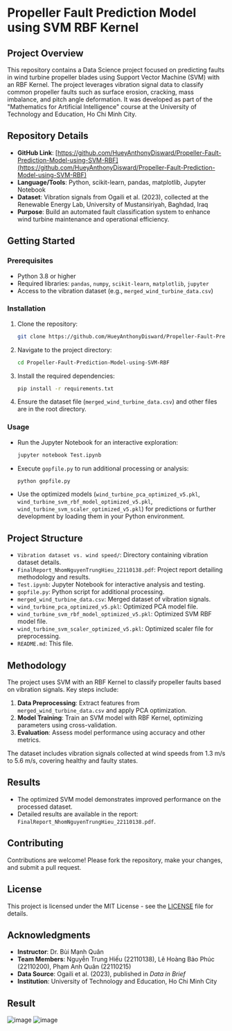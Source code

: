 # Propeller Fault Prediction Model using SVM RBF Kernel

## Project Overview
This repository contains a Data Science project focused on predicting faults in wind turbine propeller blades using Support Vector Machine (SVM) with an RBF Kernel. The project leverages vibration signal data to classify common propeller faults such as surface erosion, cracking, mass imbalance, and pitch angle deformation. It was developed as part of the "Mathematics for Artificial Intelligence" course at the University of Technology and Education, Ho Chi Minh City.

## Repository Details
- **GitHub Link**: [https://github.com/HueyAnthonyDisward/Propeller-Fault-Prediction-Model-using-SVM-RBF](https://github.com/HueyAnthonyDisward/Propeller-Fault-Prediction-Model-using-SVM-RBF)
- **Language/Tools**: Python, scikit-learn, pandas, matplotlib, Jupyter Notebook
- **Dataset**: Vibration signals from Ogaili et al. (2023), collected at the Renewable Energy Lab, University of Mustansiriyah, Baghdad, Iraq
- **Purpose**: Build an automated fault classification system to enhance wind turbine maintenance and operational efficiency.

## Getting Started

### Prerequisites
- Python 3.8 or higher
- Required libraries: `pandas`, `numpy`, `scikit-learn`, `matplotlib`, `jupyter`
- Access to the vibration dataset (e.g., `merged_wind_turbine_data.csv`)

### Installation
1. Clone the repository:
   ```bash
   git clone https://github.com/HueyAnthonyDisward/Propeller-Fault-Prediction-Model-using-SVM-RBF.git
   ```
2. Navigate to the project directory:
   ```bash
   cd Propeller-Fault-Prediction-Model-using-SVM-RBF
   ```
3. Install the required dependencies:
   ```bash
   pip install -r requirements.txt
   ```
4. Ensure the dataset file (`merged_wind_turbine_data.csv`) and other files are in the root directory.

### Usage
- Run the Jupyter Notebook for an interactive exploration:
  ```bash
  jupyter notebook Test.ipynb
  ```
- Execute `gopfile.py` to run additional processing or analysis:
  ```bash
  python gopfile.py
  ```
- Use the optimized models (`wind_turbine_pca_optimized_v5.pkl`, `wind_turbine_svm_rbf_model_optimized_v5.pkl`, `wind_turbine_svm_scaler_optimized_v5.pkl`) for predictions or further development by loading them in your Python environment.

## Project Structure
- `Vibration dataset vs. wind speed/`: Directory containing vibration dataset details.
- `FinalReport_NhomNguyenTrungHieu_22110138.pdf`: Project report detailing methodology and results.
- `Test.ipynb`: Jupyter Notebook for interactive analysis and testing.
- `gopfile.py`: Python script for additional processing.
- `merged_wind_turbine_data.csv`: Merged dataset of vibration signals.
- `wind_turbine_pca_optimized_v5.pkl`: Optimized PCA model file.
- `wind_turbine_svm_rbf_model_optimized_v5.pkl`: Optimized SVM RBF model file.
- `wind_turbine_svm_scaler_optimized_v5.pkl`: Optimized scaler file for preprocessing.
- `README.md`: This file.

## Methodology
The project uses SVM with an RBF Kernel to classify propeller faults based on vibration signals. Key steps include:
1. **Data Preprocessing**: Extract features from `merged_wind_turbine_data.csv` and apply PCA optimization.
2. **Model Training**: Train an SVM model with RBF Kernel, optimizing parameters using cross-validation.
3. **Evaluation**: Assess model performance using accuracy and other metrics.

The dataset includes vibration signals collected at wind speeds from 1.3 m/s to 5.6 m/s, covering healthy and faulty states.

## Results
- The optimized SVM model demonstrates improved performance on the processed dataset.
- Detailed results are available in the report: `FinalReport_NhomNguyenTrungHieu_22110138.pdf`.

## Contributing
Contributions are welcome! Please fork the repository, make your changes, and submit a pull request.

## License
This project is licensed under the MIT License - see the [LICENSE](LICENSE) file for details.

## Acknowledgments
- **Instructor**: Dr. Bùi Mạnh Quân
- **Team Members**: Nguyễn Trung Hiếu (22110138), Lê Hoàng Bảo Phúc (22110200), Phạm Anh Quân (22110215)
- **Data Source**: Ogaili et al. (2023), published in *Data in Brief*
- **Institution**: University of Technology and Education, Ho Chi Minh City


## Result
![image](https://github.com/user-attachments/assets/8855c550-fa2a-4da4-bcb6-afaed7642a55)
![image](https://github.com/user-attachments/assets/09992e93-6266-4209-9d6e-23b7d50a4c16)

